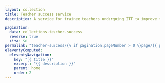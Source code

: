```yaml
---
layout: collection
title: Teacher success service
description: A service for trainee teachers undergoing ITT to improve their training experience and get support and resources they need to succeed

pagination:
  data: collections.teacher-success
  reverse: true
  size: 50
permalink: "teacher-success/{% if pagination.pageNumber > 0 %}page/{{ pagination.pageNumber + 1 }}{% endif %}/"
eleventyComputed:
  eleventyNavigation:
    key: "{{ title }}"
    excerpt: "{{ description }}"
    parent: home
    order: 2
---
```

